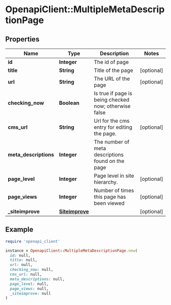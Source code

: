 # OpenapiClient::MultipleMetaDescriptionPage

## Properties

| Name | Type | Description | Notes |
| ---- | ---- | ----------- | ----- |
| **id** | **Integer** | The id of page |  |
| **title** | **String** | Title of the page | [optional] |
| **url** | **String** | The URL of the page | [optional] |
| **checking_now** | **Boolean** | Is true if page is being checked now; otherwise false |  |
| **cms_url** | **String** | Url for the cms entry for editing the page. | [optional] |
| **meta_descriptions** | **Integer** | The number of meta descriptions found on the page |  |
| **page_level** | **Integer** | Page level in site hierarchy. | [optional] |
| **page_views** | **Integer** | Number of times this page has been viewed | [optional] |
| **_siteimprove** | [**Siteimprove**](Siteimprove.md) |  | [optional] |

## Example

```ruby
require 'openapi_client'

instance = OpenapiClient::MultipleMetaDescriptionPage.new(
  id: null,
  title: null,
  url: null,
  checking_now: null,
  cms_url: null,
  meta_descriptions: null,
  page_level: null,
  page_views: null,
  _siteimprove: null
)
```

